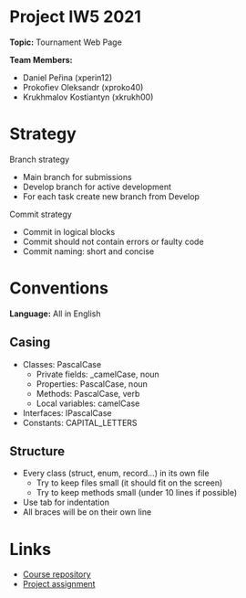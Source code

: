 # Project IW5 2021
__Topic:__ Tournament Web Page

__Team Members:__
- Daniel Peřina (xperin12)
- Prokofiev Oleksandr (xproko40)
- Krukhmalov Kostiantyn (xkrukh00)

# Strategy
Branch strategy
- Main branch for submissions
- Develop branch for active development
- For each task create new branch from Develop

Commit strategy
- Commit in logical blocks
- Commit should not contain errors or faulty code
- Commit naming: short and concise

# Conventions
__Language:__ All in English

## Casing
- Classes: PascalCase
	- Private fields: _camelCase, noun
	- Properties: PascalCase, noun
	- Methods: PascalCase, verb
	- Local variables: camelCase
- Interfaces: IPascalCase
- Constants: CAPITAL_LETTERS

## Structure
- Every class (struct, enum, record...) in its own file
	- Try to keep files small (it should fit on the screen)
	- Try to keep methods small (under 10 lines if possible)
- Use tab for indentation
- All braces will be on their own line

# Links
- [Course repository](https://github.com/FitIW/5)
- [Project assignment](https://github.com/FitIW/5/tree/main/Project)
